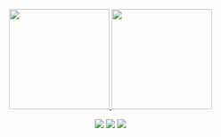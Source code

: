 <div align="center">
  <a href="https://github.com/feliipedev">
  <img height="180em" src="https://github-readme-stats.vercel.app/api?username=ismael1361&show_icons=true&theme=dracula&include_all_commits=true&count_private=true"/>
  <img height="180em" src="https://github-readme-stats.vercel.app/api/top-langs/?username=ismael1361&layout=compact&langs_count=7&theme=dracula"/>
</div>
<div align="center" style="margin-top: 15px;"> 
  <a href="https://instagram.com/ismael1361" target="_blank"><img src="https://img.shields.io/badge/-Instagram-%23E4405F?style=for-the-badge&logo=instagram&logoColor=white"></a>
  <a href = "mailto:ismael1361@gmail.com" target="_blank"><img src="https://img.shields.io/badge/-Gmail-%23333?style=for-the-badge&logo=gmail&logoColor=white"></a>
  <a href="https://www.linkedin.com/in/ismael-souza-silva-61934a157/" target="_blank"><img src="https://img.shields.io/badge/-LinkedIn-%230077B5?style=for-the-badge&logo=linkedin&logoColor=white"></a>
</div>
